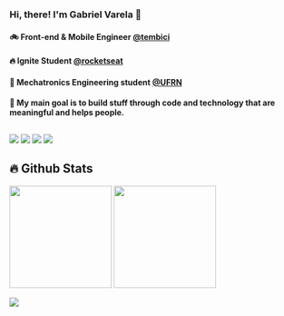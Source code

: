 ### Hi, there! I'm Gabriel Varela 👋

#### :bike: Front-end & Mobile Engineer <a href="https://tembici.com.br/">@tembici</a>
#### 🔥 Ignite Student <a href="https://rocketseat.com.br/">@rocketseat</a>
#### 🤖 Mechatronics Engineering student <a href="https://www.ufrn.br/">@UFRN</a>

#### :dart: My main goal is to build stuff through code and technology that are meaningful and helps people.

##

<div>
  <a href="https://www.youtube.com/channel/UC_C9kTkVH6Crykw0WPsSHTA" target="_blank"><img src="https://img.shields.io/badge/-Youtube-%23EA4335?style=for-the-badge&logo=youtube&logoColor=white" target="_blank"></a>
  <a href="https://instagram.com/gabrielvrl.dev" target="_blank"><img src="https://img.shields.io/badge/-Instagram-%23E4405F?style=for-the-badge&logo=instagram&logoColor=white" target="_blank"></a>
  <a href = "mailto: gabrielvarelaneto11@gmail.com"><img src="https://img.shields.io/badge/-Gmail-%23333?style=for-the-badge&logo=gmail&logoColor=white" target="_blank"></a>
  <a href="https://www.linkedin.com/in/gabrielvrl/" target="_blank"><img src="https://img.shields.io/badge/-LinkedIn-%230077B5?style=for-the-badge&logo=linkedin&logoColor=white" target="_blank"></a> 
</div>

## 🔥 Github Stats

<div>
  <img height="180em" src="https://github-readme-stats.vercel.app/api?username=gabrielvrl&show_icons=true&theme=tokyonight&include_all_commits=true&count_private=true"/>
  <img height="180em" src="https://github-readme-stats.vercel.app/api/top-langs/?username=gabrielvrl&layout=compact&langs_count=16&theme=tokyonight"/>
</div>
 
![](https://komarev.com/ghpvc/?username=gabrielvrl&theme=dracula)
